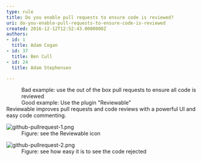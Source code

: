 ```yaml
---
type: rule
title: Do you enable pull requests to ensure code is reviewed?
uri: do-you-enable-pull-requests-to-ensure-code-is-reviewed
created: 2016-12-12T12:52:43.0000000Z
authors:
- id: 1
  title: Adam Cogan
- id: 37
  title: Ben Cull
- id: 24
  title: Adam Stephensen

---
```




<span class='intro'> <dd class="ssw15-rteElement-FigureBad">Bad example&#58; use the out of the box pull requests to ensure all code is reviewed<br></dd><dd class="ssw15-rteElement-FigureGood">Good example&#58; Use the plugin &quot;Reviewable&quot;</dd>Reviewable improves pull requests and code reviews with a powerful UI and easy code commenting.<br> </span>

<dl class="image"><dt>​​<img src="/PublishingImages/github-pullrequest-1.png" alt="github-pullrequest-1.png" /></dt><dd>Figure&#58; see the Reviewable icon</dd></dl><dl class="image"><dt>​​<img src="/PublishingImages/github-pullrequest-2.png" alt="github-pullrequest-2.png" /></dt><dd>Figure&#58; see how easy it is to see the code rejected</dd></dl>
​​<br>


